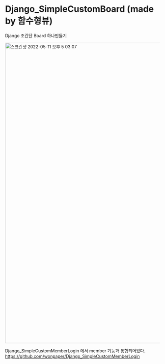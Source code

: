 # Django_SimpleCustomBoard (made by 함수형뷰)
Django 초간단 Board 하나만들기

<img width="977" alt="스크린샷 2022-05-11 오후 5 03 07" src="https://user-images.githubusercontent.com/64471681/167799998-16416393-6d9b-4248-a02e-4222df677a28.png">

Django_SimpleCustomMemberLogin 에서 member 기능과 통합되어있다.
https://github.com/wonpaper/Django_SimpleCustomMemberLogin
